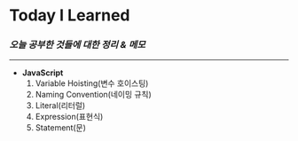 # Today I Learned #

### _오늘 공부한 것들에 대한 정리 & 메모_ ###

------------
+ **JavaScript**
  1) Variable Hoisting(변수 호이스팅)
  2) Naming Convention(네이밍 규칙)
  3) Literal(리터럴)
  4) Expression(표현식)
  5) Statement(문)